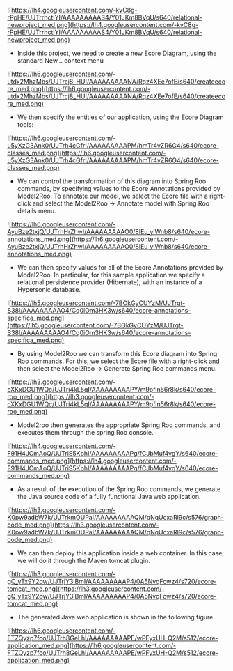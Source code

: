 ![https://lh4.googleusercontent.com/-kvC8g-rPpHE/UJTrrhctIYI/AAAAAAAAAS4/Y01JKm8BVqU/s640/relational-newproject_med.png](https://lh4.googleusercontent.com/-kvC8g-rPpHE/UJTrrhctIYI/AAAAAAAAAS4/Y01JKm8BVqU/s640/relational-newproject_med.png)

  * Inside this project, we need to create a new Ecore Diagram, using the standard New... context menu

![https://lh6.googleusercontent.com/-utdx2MhzMbs/UJTrcj8_HUI/AAAAAAAAANA/Rqz4XEe7ofE/s640/createecore_med.png](https://lh6.googleusercontent.com/-utdx2MhzMbs/UJTrcj8_HUI/AAAAAAAAANA/Rqz4XEe7ofE/s640/createecore_med.png)

  * We then specify the entities of our application, using the Ecore Diagram tools:

![https://lh6.googleusercontent.com/-u5yXzG3Ank0/UJTrh4cGfrI/AAAAAAAAAPM/hmTr4vZR6G4/s640/ecore-classes_med.png](https://lh6.googleusercontent.com/-u5yXzG3Ank0/UJTrh4cGfrI/AAAAAAAAAPM/hmTr4vZR6G4/s640/ecore-classes_med.png)

  * We can control the transformation of this diagram into Spring Roo commands, by specifying values to the Ecore Annotations provided by Model2Roo. To annotate our model, we select the Ecore file with a right-click and select the Model2Roo -> Annotate model with Spring Roo details menu.

![https://lh6.googleusercontent.com/-AyuBze2txjQ/UJTrhHrZhwI/AAAAAAAAAO0/8lEu_yiWnb8/s640/ecore-annotations_med.png](https://lh6.googleusercontent.com/-AyuBze2txjQ/UJTrhHrZhwI/AAAAAAAAAO0/8lEu_yiWnb8/s640/ecore-annotations_med.png)

  * We can then specify values for all of the Ecore Annotations provided by Model2Roo. In particular, for this sample application we specify a relational persistence provider (Hibernate), with an instance of a Hypersonic database.

![https://lh5.googleusercontent.com/-7BOkGyCUYzM/UJTrgt-S38I/AAAAAAAAAO4/Cq0iOm3HK3w/s640/ecore-annotations-specifica_med.png](https://lh5.googleusercontent.com/-7BOkGyCUYzM/UJTrgt-S38I/AAAAAAAAAO4/Cq0iOm3HK3w/s640/ecore-annotations-specifica_med.png)

  * By using Model2Roo we can transform this Ecore diagram into Spring Roo commands. For this, we select the Ecore file with a right-click and then select the Model2Roo -> Generate Spring Roo commands menu.

![https://lh3.googleusercontent.com/-cXKxDGU1WQc/UJTri4kL5qI/AAAAAAAAAPY/m9pfin56r8k/s640/ecore-roo_med.png](https://lh3.googleusercontent.com/-cXKxDGU1WQc/UJTri4kL5qI/AAAAAAAAAPY/m9pfin56r8k/s640/ecore-roo_med.png)

  * Model2roo then generates the appropriate Spring Roo commands, and executes them through the spring Roo console.

![https://lh4.googleusercontent.com/-F91H4JCmAoQ/UJTriS5KbhI/AAAAAAAAAPg/fCJbMuf4vgY/s640/ecore-commands_med.png](https://lh4.googleusercontent.com/-F91H4JCmAoQ/UJTriS5KbhI/AAAAAAAAAPg/fCJbMuf4vgY/s640/ecore-commands_med.png)

  * As a result of the execution of the Spring Roo commands, we generate the Java source code of a fully functional Java web application.

![https://lh3.googleusercontent.com/-K0pw9adbW7k/UJTrkmOUPaI/AAAAAAAAAQM/qNqUcxaRl9c/s576/graph-code_med.png](https://lh3.googleusercontent.com/-K0pw9adbW7k/UJTrkmOUPaI/AAAAAAAAAQM/qNqUcxaRl9c/s576/graph-code_med.png)

  * We can then deploy this application inside a web container. In this case, we will do it through the Maven tomcat plugin.

![https://lh3.googleusercontent.com/-gQ_yTx9Y2ow/UJTrjY3lBmI/AAAAAAAAAP4/0A5NvqFowz4/s720/ecore-tomcat_med.png](https://lh3.googleusercontent.com/-gQ_yTx9Y2ow/UJTrjY3lBmI/AAAAAAAAAP4/0A5NvqFowz4/s720/ecore-tomcat_med.png)

  * The generated Java web application is shown in the following figure.

![https://lh6.googleusercontent.com/-FTZQyzp7fco/UJTrh8GeLhI/AAAAAAAAAPE/wPFyxUH-Q2M/s512/ecore-application_med.png](https://lh6.googleusercontent.com/-FTZQyzp7fco/UJTrh8GeLhI/AAAAAAAAAPE/wPFyxUH-Q2M/s512/ecore-application_med.png)